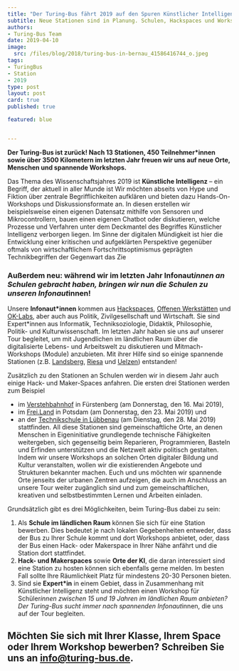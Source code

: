 ```yaml
---
title: "Der Turing-Bus fährt 2019 auf den Spuren Künstlicher Intelligenz!"
subtitle: Neue Stationen sind in Planung. Schulen, Hackspaces und Workshopgeber*innen können sich jetzt bewerben!  
authors:
- Turing-Bus Team
date: 2019-04-10
image:
  src: /files/blog/2018/turing-bus-in-bernau_41586416744_o.jpeg
tags:
- TuringBus
- Station
- 2019
type: post
layout: post
card: true
published: true

featured: blue


---
```

**Der Turing-Bus ist zurück! Nach 13 Stationen, 450 Teilnehmer*innen sowie über 3500 Kilometern im letzten Jahr freuen wir uns auf neue Orte, Menschen und spannende Workshops.**

Das Thema des Wissenschaftsjahres 2019 ist **Künstliche Intelligenz** – ein Begriff, der aktuell in aller Munde ist Wir möchten abseits von Hype und Fiktion über zentrale Begrifflichkeiten aufklären und bieten dazu Hands-On-Workshops und Diskussionsformate an. In diesen erstellen wir beispielsweise einen eigenen Datensatz mithilfe von Sensoren und Mikrocontrollern, bauen einen eigenen Chatbot oder diskutieren, welche Prozesse und Verfahren unter dem Deckmantel des Begriffes Künstlicher Intelligenz verborgen liegen. Im Sinne der digitalen Mündigkeit ist hier die Entwicklung einer kritischen und aufgeklärten Perspektive gegenüber oftmals von wirtschaftlichem Fortschrittsoptimismus geprägten Technikbegriffen der Gegenwart das Zie


### Außerdem neu: während wir im letzten Jahr Infonaut*innen an Schulen gebracht haben, bringen wir nun die Schulen zu unseren Infonaut*innen!

Unsere **Infonaut*innen** kommen aus [Hackspaces](https://de.wikipedia.org/wiki/Hackerspace), [Offenen Werkstätten](https://www.offene-werkstaetten.org/seite/offene-werkstaetten) und [OK-Labs](https://codefor.de/ueber/), aber auch aus Politik, Zivilgesellschaft und Wirtschaft. Sie sind Expert*innen aus Informatik, Techniksoziologie, Didaktik, Philosophie, Politik- und Kulturwissenschaft. Im letzten Jahr haben sie uns auf unserer Tour begleitet, um mit Jugendlichen im ländlichen Raum über die digitalisierte Lebens- und Arbeitswelt zu diskutieren und Mitmach-Workshops (Module) anzubieten. Mit ihrer Hilfe sind so einige spannende Stationen (z.B. [Landsberg](/blog/2018/06/mit-chaos-macht-schule-und-code-for-germany-in-riesa/), [Riesa](/blog/2018/06/mit-chaos-macht-schule-und-code-for-germany-in-riesa/) und [Uelzen](/blog/2018/06/mit-den-demokratielaboren-in-uelzen/)) entstanden!

Zusätzlich zu den Stationen an Schulen werden wir in diesem Jahr auch einige Hack- und Maker-Spaces anfahren. Die ersten drei Stationen werden zum Beispiel
* im [Verstehbahnhof](https://verstehbahnhof.de) in Fürstenberg (am Donnerstag, den 16. Mai 2019),
* im [Frei.Land](https://www.freiland-potsdam.de/) in Potsdam (am Donnerstag, den 23. Mai 2019) und
* an der [Technikschule in Lübbenau](http://jfvnet.de/cleverinside) (am Dienstag, den 28. Mai 2019) stattfinden.
All diese Stationen sind gemeinschaftliche Orte, an denen Menschen in Eigeninitiative grundlegende technische Fähigkeiten weitergeben, sich gegenseitig beim Reparieren, Programmieren, Basteln und Erfinden unterstützen und die Netzwelt aktiv politisch gestalten. Indem wir unsere Workshops an solchen Orten digitaler Bildung und Kultur veranstalten, wollen wir die existierenden Angebote und Strukturen bekannter machen. Euch und uns möchten wir spannende Orte jenseits der urbanen Zentren aufzeigen, die auch im Anschluss an unsere Tour weiter zugänglich sind und zum gemeinschaftlichen, kreativen und selbstbestimmten Lernen und Arbeiten einladen.


Grundsätzlich gibt es drei Möglichkeiten, beim Turing-Bus dabei zu sein:

1. Als **Schule im ländlichen Raum** können Sie sich für eine Station bewerben. Dies bedeutet je nach lokalen Gegebenheiten entweder, dass der Bus zu Ihrer Schule kommt und dort Workshops anbietet, oder, dass der Bus einen Hack- oder Makerspace in Ihrer Nähe anfährt und die Station dort stattfindet.
2. **Hack- und Makerspaces** sowie **Orte der KI**, die daran interessiert sind eine Station zu hosten können sich ebenfalls gerne melden. Im besten Fall sollte Ihre Räumlichkeit Platz für mindestens  20-30 Personen bieten.
3. Sind sie **Expert*in** in einem Gebiet, dass in Zusammenhang mit Künstlicher Intelligenz steht und möchten einen Workshop für Schüler*innen zwischen 15 und 19 Jahren im ländlichen Raum anbieten? Der Turing-Bus sucht immer nach spannenden Infonaut*innen, die uns auf der Tour begleiten.  

## Möchten Sie sich mit Ihrer Klasse, Ihrem Space oder Ihrem Workshop bewerben? Schreiben Sie uns an [info@turing-bus.de](mailto:info@turing-bus.de).
